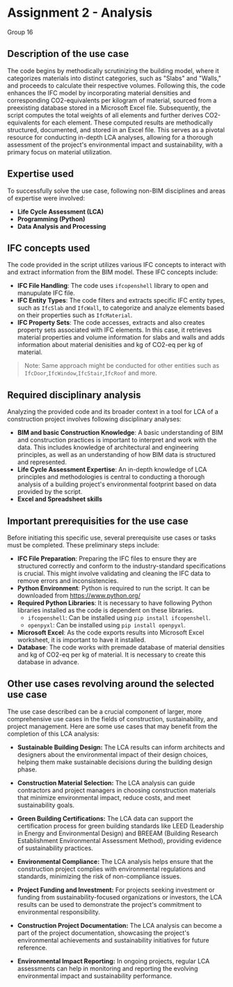 # Assignment 2 - Analysis
Group 16
## Description of the use case

The code begins by methodically scrutinizing the building model, where it categorizes materials into distinct categories, such as "Slabs" and "Walls," and proceeds to calculate their respective volumes. Following this, the code enhances the IFC model by incorporating material densities and corresponding CO2-equivalents per kilogram of material, sourced from a preexisting database stored in a Microsoft Excel file. Subsequently, the script computes the total weights of all elements and further derives CO2-equivalents for each element. These computed results are methodically structured, documented, and stored in an Excel file. This serves as a pivotal resource for conducting in-depth LCA analyses, allowing for a thorough assessment of the project's environmental impact and sustainability, with a primary focus on material utilization.


## Expertise used
To successfully solve the use case, following non-BIM disciplines and areas of expertise were involved:
- **Life Cycle Assessment (LCA)**
- **Programming (Python)**
- **Data Analysis and Processing**


## IFC concepts used
The code provided in the script utilizes various IFC concepts to interact with and extract information from the BIM model. These IFC concepts include:
- **IFC File Handling**: The code uses `ifcopenshell` library to open and manupulate IFC file.
- **IFC Entity Types**: The code filters and extracts specific IFC entity types, such as `IfcSlab` and `IfcWall`, to categorize and analyze elements based on their properties such as `IfcMaterial`.
- **IFC Property Sets**: The code accesses, extracts and also creates property sets associated with IFC elements. In this case, it retrieves material properties and volume information for slabs and walls and adds information about material denisities and kg of CO2-eq per kg of material.
> Note: Same approach might be conducted for other entities such as `IfcDoor`,`IfcWindow`,`IfcStair`,`IfcRoof` and more.

## Required disciplinary analysis
Analyzing the provided code and its broader context in a tool for LCA of a construction project involves following disciplinary analyses:
- **BIM and basic Construction Knowledge**: A basic understanding of BIM and construction practices is important to interpret and work with the data. This includes knowledge of architectural and engineering principles, as well as an understanding of how BIM data is structured and represented.
- **Life Cycle Assessment Expertise**: An in-depth knowledge of LCA principles and methodologies is central to conducting a thorough analysis of a building project's environmental footprint based on data provided by the script.
- **Excel and Spreadsheet skills**

## Important prerequisities for the use case
Before initiating this specific use, several prerequisite use cases or tasks must be completed. These preliminary steps include:
- **IFC File Preparation**: Preparing the IFC files to ensure they are structured correctly and conform to the industry-standard specifications is crucial. This might involve validating and cleaning the IFC data to remove errors and inconsistencies.
- **Python Environment**: Python is required to run the script. It can be downloaded from https://www.python.org/
- **Required Python Libraries**: It is necessary to have following Python libraries installed as the code is dependent on these libraries.
   - `ifcopenshell`: Can be installed using `pip install ifcopenshell`.
   - `openpyxl`: Can be installed using `pip install openpyxl`.
- **Microsoft Excel**: As the code exports results into Microsoft Excel worksheet, it is important to have it installed.
- **Database**: The code works with premade database of material densities and kg of CO2-eq per kg of material. It is necessary to create this database in advance.

## Other use cases revolving around the selected use case

The use case described can be a crucial component of larger, more comprehensive use cases in the fields of construction, sustainability, and project management. Here are some use cases that may benefit from the completion of this LCA analysis:

- **Sustainable Building Design:** The LCA results can inform architects and designers about the environmental impact of their design choices, helping them make sustainable decisions during the building design phase.

- **Construction Material Selection:** The LCA analysis can guide contractors and project managers in choosing construction materials that minimize environmental impact, reduce costs, and meet sustainability goals.

- **Green Building Certifications:** The LCA data can support the certification process for green building standards like LEED (Leadership in Energy and Environmental Design) and BREEAM (Building Research Establishment Environmental Assessment Method), providing evidence of sustainability practices.

- **Environmental Compliance:** The LCA analysis helps ensure that the construction project complies with environmental regulations and standards, minimizing the risk of non-compliance issues.

- **Project Funding and Investment:** For projects seeking investment or funding from sustainability-focused organizations or investors, the LCA results can be used to demonstrate the project's commitment to environmental responsibility.

- **Construction Project Documentation:** The LCA analysis can become a part of the project documentation, showcasing the project's environmental achievements and sustainability initiatives for future reference.

- **Environmental Impact Reporting:** In ongoing projects, regular LCA assessments can help in monitoring and reporting the evolving environmental impact and sustainability performance.




